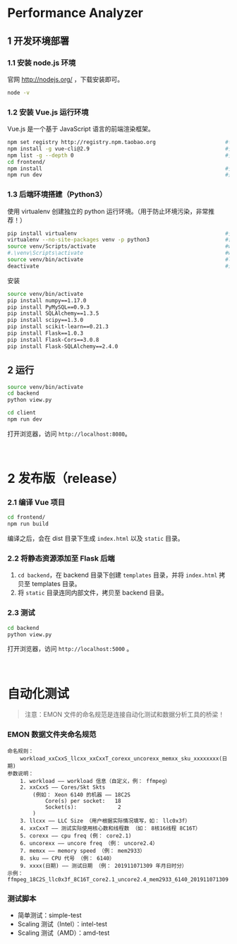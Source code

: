 # Performance Analyzer

## 1 开发环境部署

### 1.1 安装 node.js 环境
官网 http://nodejs.org/ ，下载安装即可。

```bash
node -v
```

### 1.2 安装 Vue.js 运行环境

Vue.js 是一个基于 JavaScript 语言的前端渲染框架。
```bash
npm set registry http://registry.npm.taobao.org                      #切换为淘宝源
npm install -g vue-cli@2.9                                           #安装vue.js 2.9版本
npm list -g --depth 0                                                #查看已安装的工具包
cd frontend/
npm install                                                          #安装package.json文件内所列举的js依赖库
npm run dev                                                          #运行。Ctrl+C 结束
```

### 1.3 后端环境搭建（Python3）

使用 virtualenv 创建独立的 python 运行环境。（用于防止环境污染，非常推荐！）

```bash
pip install virtualenv                                               #安装 virtualenv
virtualenv --no-site-packages venv -p python3                        #创建一个venv目录，存放隔离环境
source venv/Scripts/activate                                         #windows系统下的bash命令（gitbash）
#.\venv\Scripts\activate                                             #windows系统下的cmd命令
source venv/bin/activate                                             #linux系统下的命令
deactivate                                                           #退出虚拟环境
```

安装
```bash
source venv/bin/activate
pip install numpy==1.17.0
pip install PyMySQL==0.9.3
pip install SQLAlchemy==1.3.5
pip install scipy==1.3.0
pip install scikit-learn==0.21.3
pip install Flask==1.0.3
pip install Flask-Cors==3.0.8
pip install Flask-SQLAlchemy==2.4.0
```

## 2 运行

```bash
source venv/bin/activate
cd backend
python view.py
```

```bash
cd client 
npm run dev 
```

打开浏览器，访问 ``http://localhost:8080``。

<br>

# 2 发布版（release）

### 2.1 编译 Vue 项目
```bash
cd frontend/
npm run build
```
编译之后，会在 dist 目录下生成 ``index.html`` 以及 ``static`` 目录。

### 2.2 将静态资源添加至 Flask 后端
1. ``cd backend``，在 backend 目录下创建 ``templates`` 目录，并将 ``index.html`` 拷贝至 templates 目录。
2. 将 ``static`` 目录连同内部文件，拷贝至 backend 目录。

### 2.3 测试
```bash
cd backend
python view.py
```
打开浏览器，访问 ``http://localhost:5000`` 。

<br>

# 自动化测试

> 注意：EMON 文件的命名规范是连接自动化测试和数据分析工具的桥梁！

### EMON 数据文件夹命名规范

```
命名规则：
    workload_xxCxxS_llcxx_xxCxxT_corexx_uncorexx_memxx_sku_xxxxxxxx(日期)
参数说明：
    1. workload —— workload 信息（自定义，例： ffmpeg）
    2. xxCxxS —— Cores/Skt Skts
        (例如： Xeon 6140 的机器 —— 18C2S
            Core(s) per socket:   18
            Socket(s):             2
        )
    3. llcxx —— LLC Size （用户根据实际情况填写，如： llc0x3f）
    4. xxCxxT —— 测试实际使用核心数和线程数 （如： 8核16线程 8C16T）
    5. corexx —— cpu freq (例： core2.1)
    6. uncorexx —— uncore freq （例： uncore2.4）
    7. memxx —— memory speed （例： mem2933）
    8. sku —— CPU 代号 （例： 6140）
    9. xxxx(日期) —— 测试日期 （例： 201911071309 年月日时分）
示例：ffmpeg_18C2S_llc0x3f_8C16T_core2.1_uncore2.4_mem2933_6140_201911071309
```

### 测试脚本

- 简单测试：simple-test
- Scaling 测试（Intel）：intel-test
- Scaling 测试（AMD）：amd-test
